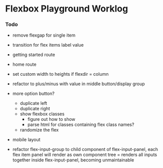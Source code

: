 # Flexbox Playground Worklog



### Todo
- remove flexgap for single item
- transition for flex items label value
- getting started route
- home route
- set custom width to heights if flexdir = column
- refactor to plus/minus with value in middle button/display group
- more option button?
  - duplicate left
  - duplicate right
  - show flexbox classes
    - figure out how to show
    - parse html for classes containing flex class names?
  - randomize the flex
- mobile layout

- refactor flex-input-group to child component of flex-input-panel, each flex item panel will render as own component tree
  = renders all inputs together inside flex-input-panel, becoming unmaintainable
